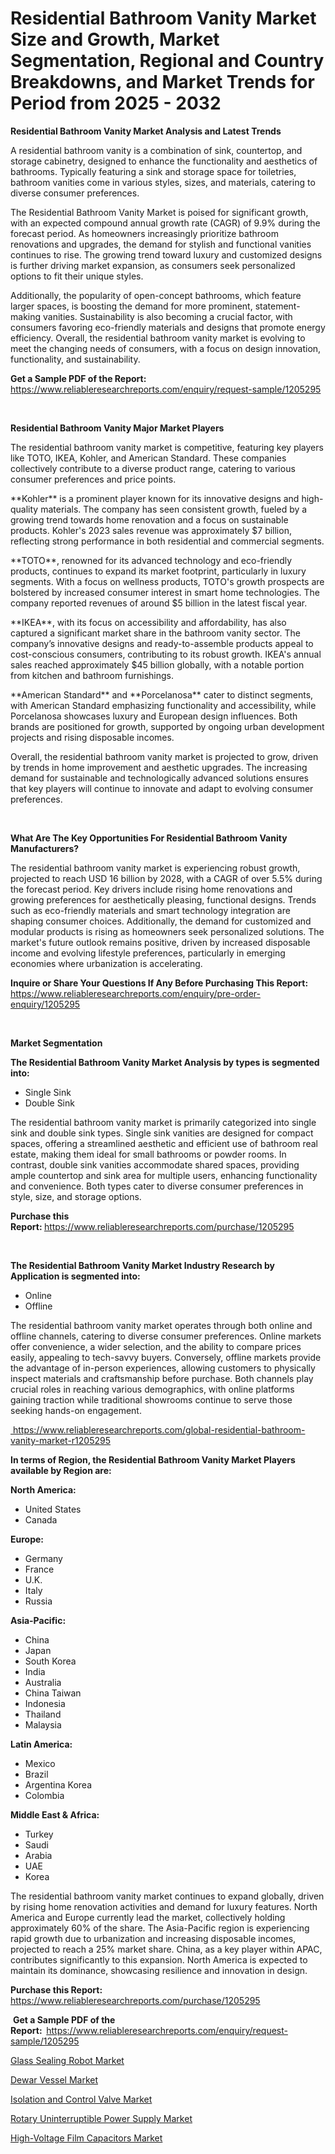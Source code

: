 <p><h1>Residential Bathroom Vanity Market Size and Growth, Market Segmentation, Regional and Country Breakdowns, and Market Trends for Period from 2025 -  2032</h1></p><p><strong>Residential Bathroom Vanity Market Analysis and Latest Trends</strong></p>
<p><p>A residential bathroom vanity is a combination of sink, countertop, and storage cabinetry, designed to enhance the functionality and aesthetics of bathrooms. Typically featuring a sink and storage space for toiletries, bathroom vanities come in various styles, sizes, and materials, catering to diverse consumer preferences.</p><p>The Residential Bathroom Vanity Market is poised for significant growth, with an expected compound annual growth rate (CAGR) of 9.9% during the forecast period. As homeowners increasingly prioritize bathroom renovations and upgrades, the demand for stylish and functional vanities continues to rise. The growing trend toward luxury and customized designs is further driving market expansion, as consumers seek personalized options to fit their unique styles.</p><p>Additionally, the popularity of open-concept bathrooms, which feature larger spaces, is boosting the demand for more prominent, statement-making vanities. Sustainability is also becoming a crucial factor, with consumers favoring eco-friendly materials and designs that promote energy efficiency. Overall, the residential bathroom vanity market is evolving to meet the changing needs of consumers, with a focus on design innovation, functionality, and sustainability.</p></p>
<p><strong>Get a Sample PDF of the Report:&nbsp;</strong> <a href="https://www.reliableresearchreports.com/enquiry/request-sample/1205295?utm_campaign=11&utm_medium=2&utm_source=Github&utm_content=ia&utm_term=26032025&utm_id=residential-bathroom-vanity">https://www.reliableresearchreports.com/enquiry/request-sample/1205295</a></p>
<p>&nbsp;</p>
<p><strong>Residential Bathroom Vanity Major Market Players</strong></p>
<p><p>The residential bathroom vanity market is competitive, featuring key players like TOTO, IKEA, Kohler, and American Standard. These companies collectively contribute to a diverse product range, catering to various consumer preferences and price points.</p><p>**Kohler** is a prominent player known for its innovative designs and high-quality materials. The company has seen consistent growth, fueled by a growing trend towards home renovation and a focus on sustainable products. Kohler's 2023 sales revenue was approximately $7 billion, reflecting strong performance in both residential and commercial segments.</p><p>**TOTO**, renowned for its advanced technology and eco-friendly products, continues to expand its market footprint, particularly in luxury segments. With a focus on wellness products, TOTO's growth prospects are bolstered by increased consumer interest in smart home technologies. The company reported revenues of around $5 billion in the latest fiscal year.</p><p>**IKEA**, with its focus on accessibility and affordability, has also captured a significant market share in the bathroom vanity sector. The company’s innovative designs and ready-to-assemble products appeal to cost-conscious consumers, contributing to its robust growth. IKEA's annual sales reached approximately $45 billion globally, with a notable portion from kitchen and bathroom furnishings.</p><p>**American Standard** and **Porcelanosa** cater to distinct segments, with American Standard emphasizing functionality and accessibility, while Porcelanosa showcases luxury and European design influences. Both brands are positioned for growth, supported by ongoing urban development projects and rising disposable incomes.</p><p>Overall, the residential bathroom vanity market is projected to grow, driven by trends in home improvement and aesthetic upgrades. The increasing demand for sustainable and technologically advanced solutions ensures that key players will continue to innovate and adapt to evolving consumer preferences.</p></p>
<p>&nbsp;</p>
<p><strong>What Are The Key Opportunities For Residential Bathroom Vanity Manufacturers?</strong></p>
<p><p>The residential bathroom vanity market is experiencing robust growth, projected to reach USD 16 billion by 2028, with a CAGR of over 5.5% during the forecast period. Key drivers include rising home renovations and growing preferences for aesthetically pleasing, functional designs. Trends such as eco-friendly materials and smart technology integration are shaping consumer choices. Additionally, the demand for customized and modular products is rising as homeowners seek personalized solutions. The market's future outlook remains positive, driven by increased disposable income and evolving lifestyle preferences, particularly in emerging economies where urbanization is accelerating.</p></p>
<p><strong>Inquire or Share Your Questions If Any Before Purchasing This Report:</strong> <a href="https://www.reliableresearchreports.com/enquiry/pre-order-enquiry/1205295?utm_campaign=11&utm_medium=2&utm_source=Github&utm_content=ia&utm_term=26032025&utm_id=residential-bathroom-vanity">https://www.reliableresearchreports.com/enquiry/pre-order-enquiry/1205295</a></p>
<p>&nbsp;</p>
<p><strong>Market Segmentation</strong></p>
<p><strong>The Residential Bathroom Vanity Market Analysis by types is segmented into:</strong></p>
<p><ul><li>Single Sink</li><li>Double Sink</li></ul></p>
<p><p>The residential bathroom vanity market is primarily categorized into single sink and double sink types. Single sink vanities are designed for compact spaces, offering a streamlined aesthetic and efficient use of bathroom real estate, making them ideal for small bathrooms or powder rooms. In contrast, double sink vanities accommodate shared spaces, providing ample countertop and sink area for multiple users, enhancing functionality and convenience. Both types cater to diverse consumer preferences in style, size, and storage options.</p></p>
<p><strong>Purchase this Report:&nbsp;</strong><a href="https://www.reliableresearchreports.com/purchase/1205295?utm_campaign=11&utm_medium=2&utm_source=Github&utm_content=ia&utm_term=26032025&utm_id=residential-bathroom-vanity">https://www.reliableresearchreports.com/purchase/1205295</a></p>
<p>&nbsp;</p>
<p><strong>The Residential Bathroom Vanity Market Industry Research by Application is segmented into:</strong></p>
<p><ul><li>Online</li><li>Offline</li></ul></p>
<p><p>The residential bathroom vanity market operates through both online and offline channels, catering to diverse consumer preferences. Online markets offer convenience, a wider selection, and the ability to compare prices easily, appealing to tech-savvy buyers. Conversely, offline markets provide the advantage of in-person experiences, allowing customers to physically inspect materials and craftsmanship before purchase. Both channels play crucial roles in reaching various demographics, with online platforms gaining traction while traditional showrooms continue to serve those seeking hands-on engagement.</p></p>
<p><a href="https://www.reliableresearchreports.com/global-residential-bathroom-vanity-market-r1205295?utm_campaign=11&utm_medium=2&utm_source=Github&utm_content=ia&utm_term=26032025&utm_id=residential-bathroom-vanity">&nbsp;https://www.reliableresearchreports.com/global-residential-bathroom-vanity-market-r1205295</a></p>
<p><strong>In terms of Region, the Residential Bathroom Vanity Market Players available by Region are:</strong></p>
<p>
    <p> <strong> North America: </strong>
        <ul>
            <li>United States</li>
            <li>Canada</li>
        </ul>
        </p> 
    <p> <strong> Europe: </strong>
        <ul>
            <li>Germany</li>
            <li>France</li>
            <li>U.K.</li>
            <li>Italy</li>
            <li>Russia</li>
        </ul>
        </p> 
    <p> <strong> Asia-Pacific: </strong>
        <ul>
            <li>China</li>
            <li>Japan</li>
            <li>South Korea</li>
            <li>India</li>
            <li>Australia</li>
            <li>China Taiwan</li>
            <li>Indonesia</li>
            <li>Thailand</li>
            <li>Malaysia</li>
        </ul>
        </p> 
    <p> <strong> Latin America: </strong>
        <ul>
            <li>Mexico</li>
            <li>Brazil</li>
            <li>Argentina Korea</li>
            <li>Colombia</li>
        </ul>
        </p> 
    <p> <strong> Middle East & Africa: </strong>
        <ul>
            <li>Turkey</li>
            <li>Saudi</li>
            <li>Arabia</li>
            <li>UAE</li>
            <li>Korea</li>
        </ul>
    </p>
    </p>
<p><p>The residential bathroom vanity market continues to expand globally, driven by rising home renovation activities and demand for luxury features. North America and Europe currently lead the market, collectively holding approximately 60% of the share. The Asia-Pacific region is experiencing rapid growth due to urbanization and increasing disposable incomes, projected to reach a 25% market share. China, as a key player within APAC, contributes significantly to this expansion. North America is expected to maintain its dominance, showcasing resilience and innovation in design.</p></p>
<p><strong>Purchase this Report: </strong><a href="https://www.reliableresearchreports.com/purchase/1205295?utm_campaign=11&utm_medium=2&utm_source=Github&utm_content=ia&utm_term=26032025&utm_id=residential-bathroom-vanity">https://www.reliableresearchreports.com/purchase/1205295</a></p>
<p>&nbsp;<strong>Get a Sample PDF of the Report:&nbsp;&nbsp;</strong><a href="https://www.reliableresearchreports.com/enquiry/request-sample/1205295?utm_campaign=11&utm_medium=2&utm_source=Github&utm_content=ia&utm_term=26032025&utm_id=residential-bathroom-vanity">https://www.reliableresearchreports.com/enquiry/request-sample/1205295</a></p>
<p><strong></strong></p>
<p><p><a href="https://www.linkedin.com/pulse/future-outlook-glass-sealing-robot-market-2025-2032-consistent-sejte?utm_campaign=11&utm_medium=2&utm_source=Github&utm_content=ia&utm_term=26032025&utm_id=residential-bathroom-vanity">Glass Sealing Robot Market</a></p><p><a href="https://www.linkedin.com/pulse/deep-dive-dewar-vessel-market-growth-87-cagr-key-factors-ltsqe?utm_campaign=11&utm_medium=2&utm_source=Github&utm_content=ia&utm_term=26032025&utm_id=residential-bathroom-vanity">Dewar Vessel Market</a></p><p><a href="https://github.com/herakterroem/Market-Research-Report-List-1/blob/main/isolation-and-control-valve-market.md?utm_campaign=11&utm_medium=2&utm_source=Github&utm_content=ia&utm_term=26032025&utm_id=residential-bathroom-vanity">Isolation and Control Valve Market</a></p><p><a href="https://www.linkedin.com/pulse/comprehensive-analysis-rotary-uninterruptible-power-supply-lso4e?utm_campaign=11&utm_medium=2&utm_source=Github&utm_content=ia&utm_term=26032025&utm_id=residential-bathroom-vanity">Rotary Uninterruptible Power Supply Market</a></p><p><a href="https://github.com/debowflaggqw/Market-Research-Report-List-1/blob/main/high-voltage-film-capacitors-market.md?utm_campaign=11&utm_medium=2&utm_source=Github&utm_content=ia&utm_term=26032025&utm_id=residential-bathroom-vanity">High-Voltage Film Capacitors Market</a></p></p>